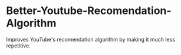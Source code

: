 # Better-Youtube-Recomendation-Algorithm
Improves YouTube's recomendation algorithm by making it much less repetitive.
